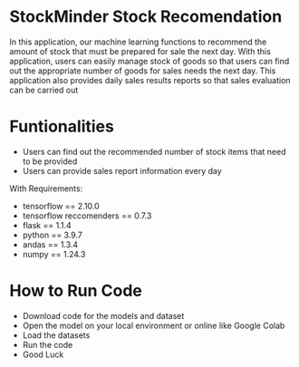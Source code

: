 <h1>StockMinder Stock Recomendation</h1>
In this application, our machine learning functions to recommend the amount of stock that must be prepared for sale the next day. With this application, users can easily manage stock of goods so that users can find out the appropriate number of goods for sales needs the next day. This application also provides daily sales results reports so that sales evaluation can be carried out

### <h1> Funtionalities</h1>
 - Users can find out the recommended number of stock items that need to be provided 
 - Users can provide sales report information every day

With Requirements:
- tensorflow == 2.10.0
- tensorflow reccomenders == 0.7.3
- flask == 1.1.4
- python == 3.9.7
- andas == 1.3.4
- numpy == 1.24.3

### <h1> How to Run Code</h1>
- Download code for the models and dataset
- Open the model on your local environment or online like Google Colab 
- Load the datasets
- Run the code
- Good Luck
